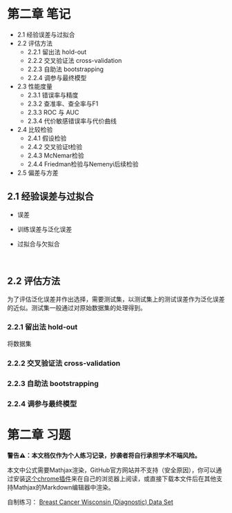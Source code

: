 # 第二章 笔记

- 2.1 经验误差与过拟合
- 2.2 评估方法
    - 2.2.1 留出法 hold-out
    - 2.2.2 交叉验证法 cross-validation
    - 2.2.3 自助法 bootstrapping
    - 2.2.4 调参与最终模型
- 2.3 性能度量
    - 2.3.1 错误率与精度
    - 2.3.2 查准率、查全率与F1
    - 2.3.3 ROC 与 AUC
    - 2.3.4 代价敏感错误率与代价曲线
- 2.4 比较检验
    - 2.4.1 假设检验
    - 2.4.2 交叉验证t检验
    - 2.4.3 McNemar检验
    - 2.4.4 Friedman检验与Nemenyi后续检验
- 2.5 偏差与方差

## 2.1 经验误差与过拟合

- 误差

- 训练误差与泛化误差

- 过拟合与欠拟合

  ​





## 2.2 评估方法

为了评估泛化误差并作出选择，需要测试集，以测试集上的测试误差作为泛化误差的近似。测试集一般通过对原始数据集的处理得到。

### 2.2.1 留出法 hold-out

将数据集



### 2.2.2 交叉验证法 cross-validation

### 2.2.3 自助法 bootstrapping

### 2.2.4 调参与最终模型

# 第二章 习题

**警告⚠️：本文档仅作为个人练习记录，抄袭者将自行承担学术不端风险。**

本文中公式需要Mathjax渲染，GitHub官方网站并不支持（安全原因），你可以通过安装[这个chrome插件](https://chrome.google.com/webstore/detail/github-with-mathjax/ioemnmodlmafdkllaclgeombjnmnbima)来在自己的浏览器上阅读，或直接下载本文件后在其他支持Mathjax的Markdown编辑器中渲染。

自制练习：
[Breast Cancer Wisconsin (Diagnostic) Data Set](https://www.kaggle.com/poolmoon/wb-breast-cancer-diagnostics-by-poolmoon/)
